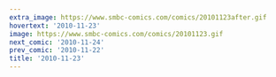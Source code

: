 ```yaml
---
extra_image: https://www.smbc-comics.com/comics/20101123after.gif
hovertext: '2010-11-23'
image: https://www.smbc-comics.com/comics/20101123.gif
next_comic: '2010-11-24'
prev_comic: '2010-11-22'
title: '2010-11-23'
---
```


